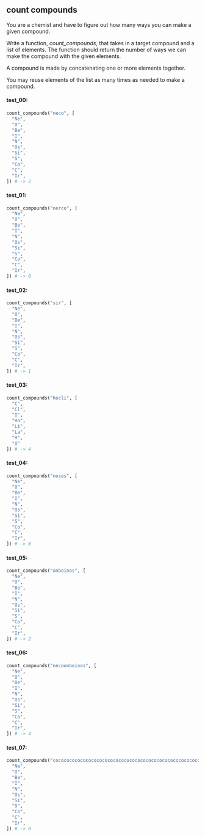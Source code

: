 ## count compounds

You are a chemist and have to figure out how many ways you can make a given compound.

Write a function, _count\_compounds_, that takes in a target compound and a list of elements. The function should return the number
of ways we can make the compound with the given elements.

A compound is made by concatenating one or more elements together.

You may reuse elements of the list as many times as needed to make a compound.

#### test_00:

```python
count_compounds("neco", [
  "Ne",
  "O",
  "Be",
  "I",
  "N",
  "Os",
  "Si",
  "S",
  "Co",
  "C",
  "Ir",
]) # -> 2
```

#### test_01:

```python
count_compounds("nerco", [
  "Ne",
  "O",
  "Be",
  "I",
  "N",
  "Os",
  "Si",
  "S",
  "Co",
  "C",
  "Ir",
]) # -> 0
```

#### test_02:

```python
count_compounds("sir", [
  "Ne",
  "O",
  "Be",
  "I",
  "N",
  "Os",
  "Si",
  "S",
  "Co",
  "C",
  "Ir",
]) # -> 1
```

#### test_03:

```python
count_compounds("hocli", [
  "C",
  "Cl",
  "I",
  "Ho",
  "Li",
  "La",
  "H",
  "O"
]) # -> 4
```

#### test_04:

```python
count_compounds("noses", [
  "Ne",
  "O",
  "Be",
  "I",
  "N",
  "Os",
  "Si",
  "S",
  "Co",
  "C",
  "Ir",
]) # -> 0
```


#### test_05:

```python
count_compounds("onbeinos", [
  "Ne",
  "O",
  "Be",
  "I",
  "N",
  "Os",
  "Si",
  "S",
  "Co",
  "C",
  "Ir",
]) # -> 2
```

#### test_06:

```python
count_compounds("necoonbeinos", [
  "Ne",
  "O",
  "Be",
  "I",
  "N",
  "Os",
  "Si",
  "S",
  "Co",
  "C",
  "Ir",
]) # -> 4
```

#### test_07:

```python
count_compounds("cocococococococococococococococococococococococococococococox", [
  "Ne",
  "O",
  "Be",
  "I",
  "N",
  "Os",
  "Si",
  "S",
  "Co",
  "C",
  "Ir",
]) # -> 0
```
